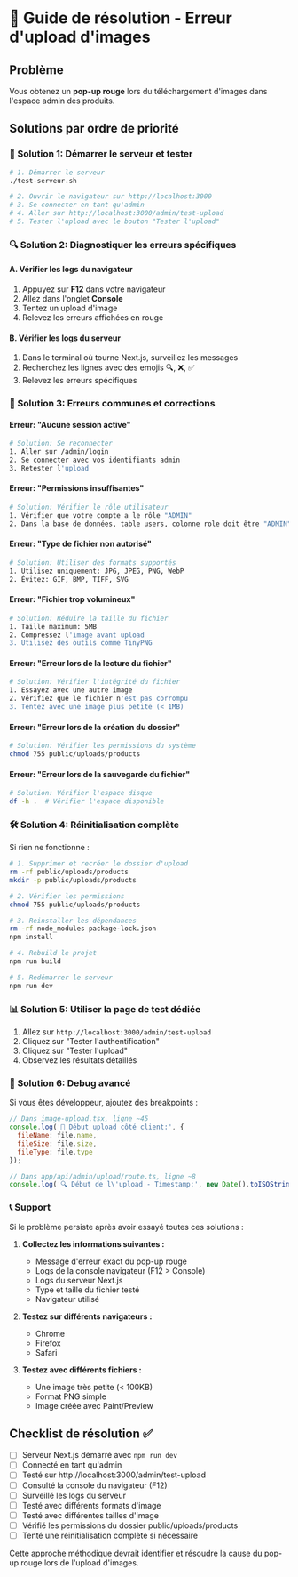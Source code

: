 # 🚨 Guide de résolution - Erreur d'upload d'images

## Problème
Vous obtenez un **pop-up rouge** lors du téléchargement d'images dans l'espace admin des produits.

## Solutions par ordre de priorité

### 🔧 Solution 1: Démarrer le serveur et tester
```bash
# 1. Démarrer le serveur
./test-serveur.sh

# 2. Ouvrir le navigateur sur http://localhost:3000
# 3. Se connecter en tant qu'admin
# 4. Aller sur http://localhost:3000/admin/test-upload
# 5. Tester l'upload avec le bouton "Tester l'upload"
```

### 🔍 Solution 2: Diagnostiquer les erreurs spécifiques

#### A. Vérifier les logs du navigateur
1. Appuyez sur **F12** dans votre navigateur
2. Allez dans l'onglet **Console**
3. Tentez un upload d'image
4. Relevez les erreurs affichées en rouge

#### B. Vérifier les logs du serveur
1. Dans le terminal où tourne Next.js, surveillez les messages
2. Recherchez les lignes avec des emojis 🔍, ❌, ✅
3. Relevez les erreurs spécifiques

### 🎯 Solution 3: Erreurs communes et corrections

#### Erreur: "Aucune session active"
```bash
# Solution: Se reconnecter
1. Aller sur /admin/login
2. Se connecter avec vos identifiants admin
3. Retester l'upload
```

#### Erreur: "Permissions insuffisantes"
```bash
# Solution: Vérifier le rôle utilisateur
1. Vérifier que votre compte a le rôle "ADMIN"
2. Dans la base de données, table users, colonne role doit être "ADMIN"
```

#### Erreur: "Type de fichier non autorisé"
```bash
# Solution: Utiliser des formats supportés
1. Utilisez uniquement: JPG, JPEG, PNG, WebP
2. Évitez: GIF, BMP, TIFF, SVG
```

#### Erreur: "Fichier trop volumineux"
```bash
# Solution: Réduire la taille du fichier
1. Taille maximum: 5MB
2. Compressez l'image avant upload
3. Utilisez des outils comme TinyPNG
```

#### Erreur: "Erreur lors de la lecture du fichier"
```bash
# Solution: Vérifier l'intégrité du fichier
1. Essayez avec une autre image
2. Vérifiez que le fichier n'est pas corrompu
3. Tentez avec une image plus petite (< 1MB)
```

#### Erreur: "Erreur lors de la création du dossier"
```bash
# Solution: Vérifier les permissions du système
chmod 755 public/uploads/products
```

#### Erreur: "Erreur lors de la sauvegarde du fichier"
```bash
# Solution: Vérifier l'espace disque
df -h .  # Vérifier l'espace disponible
```

### 🛠️ Solution 4: Réinitialisation complète

Si rien ne fonctionne :

```bash
# 1. Supprimer et recréer le dossier d'upload
rm -rf public/uploads/products
mkdir -p public/uploads/products

# 2. Vérifier les permissions
chmod 755 public/uploads/products

# 3. Reinstaller les dépendances
rm -rf node_modules package-lock.json
npm install

# 4. Rebuild le projet
npm run build

# 5. Redémarrer le serveur
npm run dev
```

### 📊 Solution 5: Utiliser la page de test dédiée

1. Allez sur `http://localhost:3000/admin/test-upload`
2. Cliquez sur "Tester l'authentification"
3. Cliquez sur "Tester l'upload"
4. Observez les résultats détaillés

### 🔬 Solution 6: Debug avancé

Si vous êtes développeur, ajoutez des breakpoints :

```javascript
// Dans image-upload.tsx, ligne ~45
console.log('🚀 Début upload côté client:', {
  fileName: file.name,
  fileSize: file.size,
  fileType: file.type
});

// Dans app/api/admin/upload/route.ts, ligne ~8
console.log('🔍 Début de l\'upload - Timestamp:', new Date().toISOString());
```

### 📞 Support

Si le problème persiste après avoir essayé toutes ces solutions :

1. **Collectez les informations suivantes :**
   - Message d'erreur exact du pop-up rouge
   - Logs de la console navigateur (F12 > Console)
   - Logs du serveur Next.js
   - Type et taille du fichier testé
   - Navigateur utilisé

2. **Testez sur différents navigateurs :**
   - Chrome
   - Firefox  
   - Safari

3. **Testez avec différents fichiers :**
   - Une image très petite (< 100KB)
   - Format PNG simple
   - Image créée avec Paint/Preview

## Checklist de résolution ✅

- [ ] Serveur Next.js démarré avec `npm run dev`
- [ ] Connecté en tant qu'admin
- [ ] Testé sur http://localhost:3000/admin/test-upload
- [ ] Consulté la console du navigateur (F12)
- [ ] Surveillé les logs du serveur
- [ ] Testé avec différents formats d'image
- [ ] Testé avec différentes tailles d'image
- [ ] Vérifié les permissions du dossier public/uploads/products
- [ ] Tenté une réinitialisation complète si nécessaire

Cette approche méthodique devrait identifier et résoudre la cause du pop-up rouge lors de l'upload d'images.
